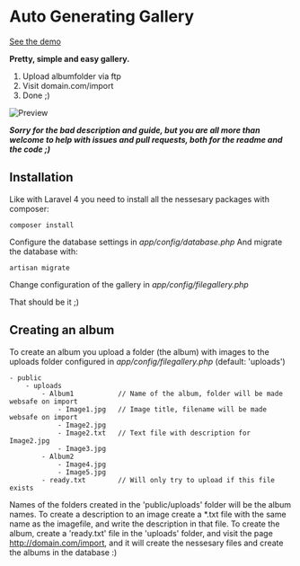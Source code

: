 Auto Generating Gallery
=======================

[See the demo](http://gallerydemo.martindilling.com)

**Pretty, simple and easy gallery.**

1. Upload albumfolder via ftp
2. Visit domain.com/import
3. Done ;)

![Preview](http://gallerydemo.martindilling.com/preview-album.png)

***Sorry for the bad description and guide, but you are all more than welcome to help with issues and pull requests, both for the readme and the code ;)***

## Installation

Like with Laravel 4 you need to install all the nessesary packages with composer:

    composer install

Configure the database settings in *app/config/database.php*
And migrate the database with:

    artisan migrate

Change configuration of the gallery in *app/config/filegallery.php*

That should be it ;)

## Creating an album

To create an album you upload a folder (the album) with images to the uploads
folder configured in *app/config/filegallery.php* (default: 'uploads')

    - public
        - uploads
            - Album1           // Name of the album, folder will be made websafe on import
                - Image1.jpg   // Image title, filename will be made websafe on import
                - Image2.jpg
                - Image2.txt   // Text file with description for Image2.jpg
                - Image3.jpg
            - Album2
                - Image4.jpg
                - Image5.jpg
            - ready.txt        // Will only try to upload if this file exists

Names of the folders created in the 'public/uploads' folder will be the album names.
To create a description to an image create a *.txt file with the same name as the
imagefile, and write the description in that file.
To create the album, create a 'ready.txt' file in the 'uploads' folder, and
visit the page http://domain.com/import, and it will create the nessesary files
and create the albums in the database :)

